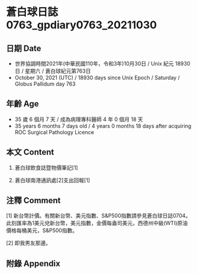 [_metadata_:encoding]: - "utf-8"
[_metadata_:language]: - "zh-Hant-TW"
[_metadata_:fileformat]: - "markdown"
[_metadata_:MIME_type]: - "text/plain"
[_metadata_:markdown_version]: - "commonmark version 0.30"
[_metadata_:markdown_spec]: - "https://spec.commonmark.org/0.30/"

# 蒼白球日誌0763_gpdiary0763_20211030 #

## 日期 Date ##

* 世界協調時間2021年(中華民國110年，令和3年)10月30日 / Unix 紀元 18930 日 / 星期六 / 蒼白球紀元第763日
* October 30, 2021 (UTC) / 18930 days since Unix Epoch / Saturday / Globus Pallidum day 763

## 年齡 Age ##

* 35 歲 6 個月 7 天 / 成為病理專科醫師 4 年 0 個月 18 天
* 35 years 6 months 7 days old / 4 years 0 months 18 days after acquiring ROC Surgical Pathology Licence

## 本文 Content ##

1. 蒼白球飲食誌暨物價筆記[1]

    
2. 蒼白球南港通訊處[2]支出回報[1]

    

## 注釋 Comment ##

[1] 新台幣計價。有關新台幣、美元指數、S&P500指數請參見蒼白球日誌0704。此刻匯率為1美元兌新台幣，美元指數，金價每盎司美元，西德州中級(WTI)原油價格每桶美元，S&P500指數。


[2] 即我男友那邊。



## 附錄 Appendix ##

